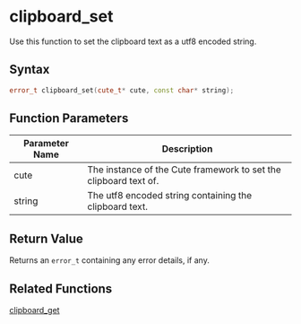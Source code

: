 # clipboard_set

Use this function to set the clipboard text as a utf8 encoded string.

## Syntax

```cpp
error_t clipboard_set(cute_t* cute, const char* string);
```

## Function Parameters

Parameter Name | Description
--- | ---
cute | The instance of the Cute framework to set the clipboard text of.
string | The utf8 encoded string containing the clipboard text.

## Return Value

Returns an `error_t` containing any error details, if any.

## Related Functions

[clipboard_get](https://github.com/RandyGaul/cute_framework/blob/master/doc/clipboard/clipboard_get.md)
